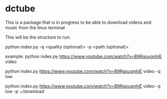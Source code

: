 # dctube
This is a package that is in progress to be able to download videos and music from the linux terminal

This will be the structure to run:

python index.py <link> <type> -q <quality (optional)> -p <path (optional)>

example:
  python index.py https://www.youtube.com/watch?v=B9RgougnhiE video 
  
  python index.py https://www.youtube.com/watch?v=B9RgougnhiE video -q low
  
  python index.py https://www.youtube.com/watch?v=B9RgougnhiE video -q low -p ~/download
  
  
